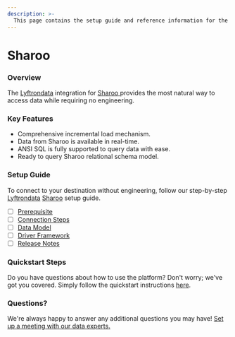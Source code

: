 ```yaml
---
description: >-
  This page contains the setup guide and reference information for the Sharoo source connector.
---
```


# Sharoo

### Overview

The [Lyftrondata](https://www.lyftrondata.com/) integration for [Sharoo](https://www.lyftrondata.com/integration/sharoo/)[ ](https://www.lyftrondata.com/integration/sharoo/)provides the most natural way to access data while requiring no engineering.

### Key Features

* Comprehensive incremental load mechanism.
* Data from Sharoo is available in real-time.&#x20;
* ANSI SQL is fully supported to query data with ease.
* Ready to query Sharoo relational schema model.

### Setup Guide

To connect to your destination without engineering, follow our step-by-step [Lyftrondata](https://www.lyftrondata.com/)  [Sharoo](https://www.lyftrondata.com/integration/sharoo/) setup guide.

* [ ] [Prerequisite](../../marketing-analytics/sharoo/prerequisite.md)
* [ ] [Connection Steps](../../marketing-analytics/sharoo/connection-steps.md)
* [ ] [Data Model](../../marketing-analytics/sharoo/data-model/)
* [ ] [Driver Framework](../../marketing-analytics/sharoo/driver-framework/)
* [ ] [Release Notes](../../marketing-analytics/sharoo/release-notes.md)

### Quickstart Steps

Do you have questions about how to use the platform? Don't worry; we've got you covered. Simply follow the quickstart instructions [here](../../../quickstart-steps.md).

### Questions? <a href="#questions" id="questions"></a>

We're always happy to answer any additional questions you may have! [Set up a meeting with our data experts.](https://www.lyftrondata.com/book-a-meeting/)

